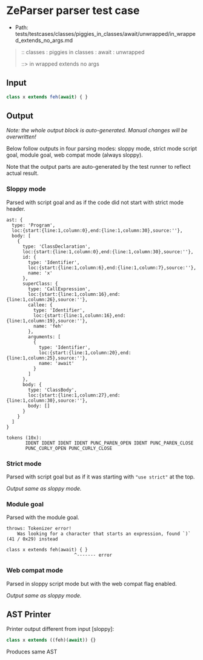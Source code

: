 # ZeParser parser test case

- Path: tests/testcases/classes/piggies_in_classes/await/unwrapped/in_wrapped_extends_no_args.md

> :: classes : piggies in classes : await : unwrapped
>
> ::> in wrapped extends no args

## Input

`````js
class x extends feh(await) { }
`````

## Output

_Note: the whole output block is auto-generated. Manual changes will be overwritten!_

Below follow outputs in four parsing modes: sloppy mode, strict mode script goal, module goal, web compat mode (always sloppy).

Note that the output parts are auto-generated by the test runner to reflect actual result.

### Sloppy mode

Parsed with script goal and as if the code did not start with strict mode header.

`````
ast: {
  type: 'Program',
  loc:{start:{line:1,column:0},end:{line:1,column:30},source:''},
  body: [
    {
      type: 'ClassDeclaration',
      loc:{start:{line:1,column:0},end:{line:1,column:30},source:''},
      id: {
        type: 'Identifier',
        loc:{start:{line:1,column:6},end:{line:1,column:7},source:''},
        name: 'x'
      },
      superClass: {
        type: 'CallExpression',
        loc:{start:{line:1,column:16},end:{line:1,column:26},source:''},
        callee: {
          type: 'Identifier',
          loc:{start:{line:1,column:16},end:{line:1,column:19},source:''},
          name: 'feh'
        },
        arguments: [
          {
            type: 'Identifier',
            loc:{start:{line:1,column:20},end:{line:1,column:25},source:''},
            name: 'await'
          }
        ]
      },
      body: {
        type: 'ClassBody',
        loc:{start:{line:1,column:27},end:{line:1,column:30},source:''},
        body: []
      }
    }
  ]
}

tokens (10x):
       IDENT IDENT IDENT IDENT PUNC_PAREN_OPEN IDENT PUNC_PAREN_CLOSE
       PUNC_CURLY_OPEN PUNC_CURLY_CLOSE
`````

### Strict mode

Parsed with script goal but as if it was starting with `"use strict"` at the top.

_Output same as sloppy mode._

### Module goal

Parsed with the module goal.

`````
throws: Tokenizer error!
    Was looking for a character that starts an expression, found `)` (41 / 0x29) instead

class x extends feh(await) { }
                         ^------- error
`````


### Web compat mode

Parsed in sloppy script mode but with the web compat flag enabled.

_Output same as sloppy mode._

## AST Printer

Printer output different from input [sloppy]:

````js
class x extends ((feh)(await)) {}
````

Produces same AST
